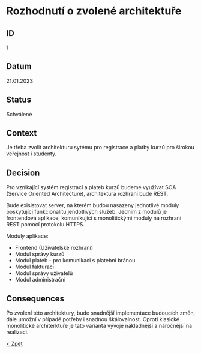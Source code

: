 # Rozhodnutí o zvolené architektuře

## ID
1

## Datum
21.01.2023

## Status
Schválené

## Context
Je třeba zvolit architekturu sytému pro registrace a platby kurzů pro širokou veřejnost i studenty.

## Decision
Pro vznikající systém registrací a plateb kurzů budeme využívat SOA (Service Oriented Architecture), architektura rozhraní bude REST.

Bude exisistovat server, na kterém budou nasazeny jednotlivé moduly poskytující funkcionalitu jendotlivých služeb. Jedním z modulů je frontendová aplikace, komunikující 
s monolitickými moduly na rozhraní REST pomocí protokolu HTTPS.

Moduly aplikace:
- Frontend (Uživatelské rozhraní)
- Modul správy kurzů
- Modul plateb - pro komunikaci s platební bránou
- Modul fakturací
- Modul správy uživatelů
- Modul administrační
    

## Consequences
Po zvolení této architektury, bude snadnější implementace budoucích změn, dále umožní v případě potřeby i snadnou škálovalnost. Oproti klasické monolitické architerktuře 
je tato varianta vývoje nákladnější a náročnější na realizaci.

[< Zpět](../ "Zpět do adresáře SOA")
